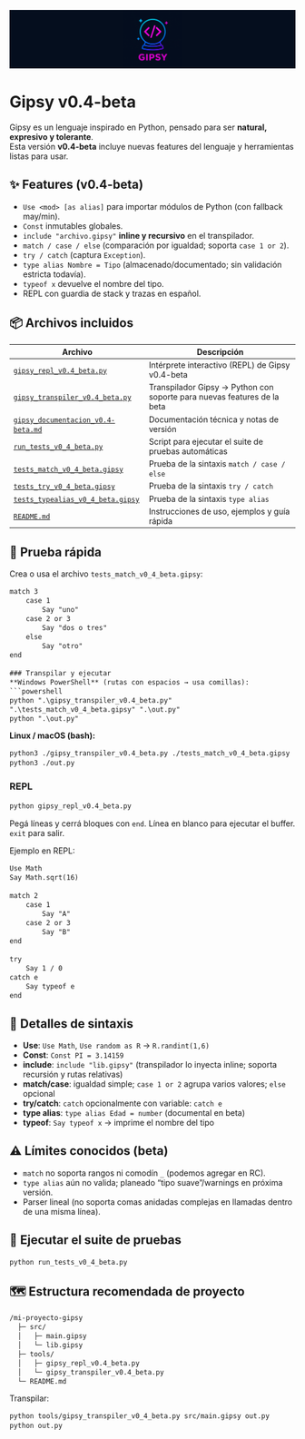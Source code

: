 <p style= "text-align=center">
  <img src="Gipsy_logo_banner.png" alt="Gipsy Logo" width="1080">
</p>

# Gipsy v0.4-beta

Gipsy es un lenguaje inspirado en Python, pensado para ser **natural, expresivo y tolerante**.  
Esta versión **v0.4-beta** incluye nuevas features del lenguaje y herramientas listas para usar.

## ✨ Features (v0.4-beta)
- `Use <mod> [as alias]` para importar módulos de Python (con fallback may/min).
- `Const` inmutables globales.
- `include "archivo.gipsy"` **inline y recursivo** en el transpilador.
- `match / case / else` (comparación por igualdad; soporta `case 1 or 2`).
- `try / catch` (captura `Exception`).
- `type alias Nombre = Tipo` (almacenado/documentado; sin validación estricta todavía).
- `typeof x` devuelve el nombre del tipo.
- REPL con guardia de stack y trazas en español.

## 📦 Archivos incluidos

| Archivo                              | Descripción |
|--------------------------------------|-------------|
| [`gipsy_repl_v0.4_beta.py`](./gipsy_repl_v0.4_beta.py)| Intérprete interactivo (REPL) de Gipsy v0.4-beta |
| [`gipsy_transpiler_v0.4_beta.py`](./gipsy_transpiler_v0.4_beta.py)  | Transpilador Gipsy → Python con soporte para nuevas features de la beta |
| [`gipsy_documentacion_v0.4-beta.md`](./gipsy_documentacion_v0.4-beta.md)| Documentación técnica y notas de versión |
| [`run_tests_v0_4_beta.py`](./run_tests_v0_4_beta.py)         | Script para ejecutar el suite de pruebas automáticas |
| [`tests_match_v0_4_beta.gipsy`](./tests_match_v0_4_beta.gipsy)    | Prueba de la sintaxis `match / case / else` |
| [`tests_try_v0_4_beta.gipsy`](./tests_try_v0_4_beta.gipsy)          | Prueba de la sintaxis `try / catch` |
| [`tests_typealias_v0_4_beta.gipsy`](./tests_typealias_v0_4_beta.gipsy)    | Prueba de la sintaxis `type alias` |
| [`README.md`](./README.md) | Instrucciones de uso, ejemplos y guía rápida |

## 🧪 Prueba rápida
Crea o usa el archivo `tests_match_v0_4_beta.gipsy`:

```gipsy
match 3
    case 1
        Say "uno"
    case 2 or 3
        Say "dos o tres"
    else
        Say "otro"
end

### Transpilar y ejecutar
**Windows PowerShell** (rutas con espacios → usa comillas):
```powershell
python ".\gipsy_transpiler_v0.4_beta.py" ".\tests_match_v0_4_beta.gipsy" ".\out.py"
python ".\out.py"
```

**Linux / macOS (bash):**
```bash
python3 ./gipsy_transpiler_v0.4_beta.py ./tests_match_v0_4_beta.gipsy ./out.py
python3 ./out.py
```

### REPL
```bash
python gipsy_repl_v0.4_beta.py
```
Pegá líneas y cerrá bloques con `end`. Línea en blanco para ejecutar el buffer. `exit` para salir.

Ejemplo en REPL:
```
Use Math
Say Math.sqrt(16)

match 2
    case 1
        Say "A"
    case 2 or 3
        Say "B"
end

try
    Say 1 / 0
catch e
    Say typeof e
end
```

## 🔧 Detalles de sintaxis
- **Use**: `Use Math`, `Use random as R` → `R.randint(1,6)`
- **Const**: `Const PI = 3.14159`
- **include**: `include "lib.gipsy"` (transpilador lo inyecta inline; soporta recursión y rutas relativas)
- **match/case**: igualdad simple; `case 1 or 2` agrupa varios valores; `else` opcional
- **try/catch**: `catch` opcionalmente con variable: `catch e`
- **type alias**: `type alias Edad = number` (documental en beta)
- **typeof**: `Say typeof x` → imprime el nombre del tipo

## ⚠️ Límites conocidos (beta)
- `match` no soporta rangos ni comodín `_` (podemos agregar en RC).
- `type alias` aún no valida; planeado “tipo suave”/warnings en próxima versión.
- Parser lineal (no soporta comas anidadas complejas en llamadas dentro de una misma línea).

## 🧰 Ejecutar el suite de pruebas
```bash
python run_tests_v0_4_beta.py
```

## 🗺️ Estructura recomendada de proyecto
```
/mi-proyecto-gipsy
  ├─ src/
  │   ├─ main.gipsy
  │   └─ lib.gipsy
  ├─ tools/
  │   ├─ gipsy_repl_v0.4_beta.py
  │   └─ gipsy_transpiler_v0.4_beta.py
  └─ README.md
```

Transpilar:
```bash
python tools/gipsy_transpiler_v0_4_beta.py src/main.gipsy out.py
python out.py
```